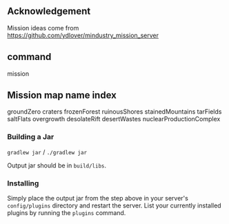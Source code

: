 ## Acknowledgement

Mission ideas come from
https://github.com/ydlover/mindustry_mission_server

## command

mission <maps name>

## Mission map name index
groundZero
craters
frozenForest
ruinousShores
stainedMountains
tarFields
saltFlats
overgrowth
desolateRift
desertWastes
nuclearProductionComplex

### Building a Jar

`gradlew jar` / `./gradlew jar`

Output jar should be in `build/libs`.


### Installing

Simply place the output jar from the step above in your server's `config/plugins` directory and restart the server.
List your currently installed plugins by running the `plugins` command.